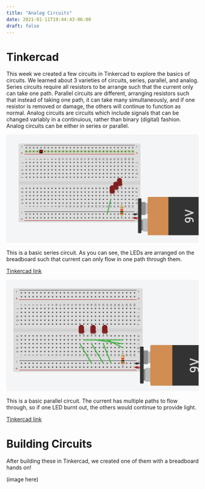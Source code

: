 ```yaml
---
title: "Analog Circuits"
date: 2021-01-11T19:44:43-06:00
draft: false
---
```


# Tinkercad
This week we created a few circuits in Tinkercad to explore the basics of circuits. We learned about 3 varieties of circuits, series, parallel, and analog. Series circuits require all resistors to be arrange such that the current only can take one path. Parallel circuits are different, arranging resistors such that instead of taking one path, it can take many simultaneously, and if one resistor is removed or damage, the others will continue to function as normal. Analog circuits are circuits which include signals that can be changed variably in a continuious, rather than binary (digital) fashion. Analog circuits can be either in series or parallel.

![image](images/series.png)

This is a basic series circuit. As you can see, the LEDs are arranged on the breadboard such that current can only flow in one path through them.

[Tinkercad link](https://www.tinkercad.com/things/iTgSzZUdWof-terrific-tumelo/editel?tenant=circuits)

![image](images/paralle.png)

This is a basic parallel circuit. The current has multiple paths to flow through, so if one LED burnt out, the others would continue to provide light.

[Tinkercad link](https://www.tinkercad.com/things/clRP9Yy7Rd2-stunning-bombul/editel)

# Building Circuits
After building these in Tinkercad, we created one of them with a breadboard hands on!

(image here)

